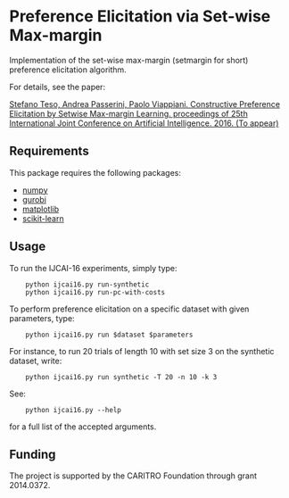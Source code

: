 Preference Elicitation via Set-wise Max-margin
==============================================

Implementation of the set-wise max-margin (setmargin for short) preference
elicitation algorithm.

For details, see the paper:

<a href="https://arxiv.org/abs/1604.06020" target="_blank">Stefano Teso, Andrea Passerini, Paolo Viappiani. Constructive Preference Elicitation by Setwise Max-margin Learning. proceedings of 25th International Joint Conference on Artificial Intelligence. 2016. (To appear)</a>

## Requirements

This package requires the following packages:

- [numpy](http://www.numpy.org/)
- [gurobi](http://www.gurobi.com/)
- [matplotlib](http://matplotlib.org/)
- [scikit-learn](http://scikit-learn.org/)

## Usage

To run the IJCAI-16 experiments, simply type:
```
    python ijcai16.py run-synthetic
    python ijcai16.py run-pc-with-costs
```
To perform preference elicitation on a specific dataset with given parameters,
type:
```
    python ijcai16.py run $dataset $parameters
```
For instance, to run 20 trials of length 10 with set size 3 on the synthetic
dataset, write:
```
    python ijcai16.py run synthetic -T 20 -n 10 -k 3
```
See:
```
    python ijcai16.py --help
```
for a full list of the accepted arguments.

## Funding

The project is supported by the CARITRO Foundation through grant 2014.0372.
